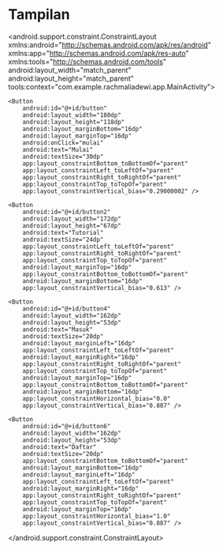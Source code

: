# Tampilan
<?xml version="1.0" encoding="utf-8"?>
<android.support.constraint.ConstraintLayout xmlns:android="http://schemas.android.com/apk/res/android"
    xmlns:app="http://schemas.android.com/apk/res-auto"
    xmlns:tools="http://schemas.android.com/tools"
    android:layout_width="match_parent"
    android:layout_height="match_parent"
    tools:context="com.example.rachmaliadewi.app.MainActivity">

    <Button
        android:id="@+id/button"
        android:layout_width="180dp"
        android:layout_height="118dp"
        android:layout_marginBottom="16dp"
        android:layout_marginTop="16dp"
        android:onClick="mulai"
        android:text="Mulai"
        android:textSize="30dp"
        app:layout_constraintBottom_toBottomOf="parent"
        app:layout_constraintLeft_toLeftOf="parent"
        app:layout_constraintRight_toRightOf="parent"
        app:layout_constraintTop_toTopOf="parent"
        app:layout_constraintVertical_bias="0.29000002" />

    <Button
        android:id="@+id/button2"
        android:layout_width="172dp"
        android:layout_height="67dp"
        android:text="Tutorial"
        android:textSize="24dp"
        app:layout_constraintLeft_toLeftOf="parent"
        app:layout_constraintRight_toRightOf="parent"
        app:layout_constraintTop_toTopOf="parent"
        android:layout_marginTop="16dp"
        app:layout_constraintBottom_toBottomOf="parent"
        android:layout_marginBottom="16dp"
        app:layout_constraintVertical_bias="0.613" />

    <Button
        android:id="@+id/button4"
        android:layout_width="162dp"
        android:layout_height="53dp"
        android:text="Masuk"
        android:textSize="20dp"
        android:layout_marginLeft="16dp"
        app:layout_constraintLeft_toLeftOf="parent"
        android:layout_marginRight="16dp"
        app:layout_constraintRight_toRightOf="parent"
        app:layout_constraintTop_toTopOf="parent"
        android:layout_marginTop="16dp"
        app:layout_constraintBottom_toBottomOf="parent"
        android:layout_marginBottom="16dp"
        app:layout_constraintHorizontal_bias="0.0"
        app:layout_constraintVertical_bias="0.887" />

    <Button
        android:id="@+id/button6"
        android:layout_width="162dp"
        android:layout_height="53dp"
        android:text="Daftar"
        android:textSize="20dp"
        app:layout_constraintBottom_toBottomOf="parent"
        android:layout_marginBottom="16dp"
        android:layout_marginLeft="16dp"
        app:layout_constraintLeft_toLeftOf="parent"
        android:layout_marginRight="16dp"
        app:layout_constraintRight_toRightOf="parent"
        app:layout_constraintTop_toTopOf="parent"
        android:layout_marginTop="16dp"
        app:layout_constraintHorizontal_bias="1.0"
        app:layout_constraintVertical_bias="0.887" />
</android.support.constraint.ConstraintLayout>
